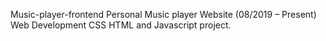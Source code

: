 Music-player-frontend
Personal Music player Website (08/2019 – Present)
Web Development CSS HTML and Javascript project. 

